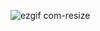 ![ezgif com-resize](https://github.com/dhiraj1008/dhiraj1008/assets/94028619/2e2814fc-d63a-4131-aba5-ba3df6686c64)
